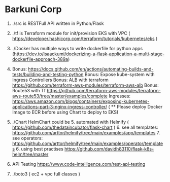 #  Barkuni Corp
1. ./src is  RESTFull API written in Python/Flask
1. ./tf is Terraform module for init/provision EKS with VPC ( https://developer.hashicorp.com/terraform/tutorials/kubernetes/eks )
2. ./Docker has multiple ways to write dockerfile for python apps (https://dev.to/isaackumi/dockerizing-a-flask-application-a-multi-stage-dockerfile-approach-389a)
3. 
   Bonus: https://docs.github.com/en/actions/automating-builds-and-tests/building-and-testing-python
Bonus: Expose kube-system with Ingress Controllers
Bonus: ALB with terraform https://github.com/terraform-aws-modules/terraform-aws-alb
Bonus: Route53 with Tf https://github.com/terraform-aws-modules/terraform-aws-route53/tree/master/examples/complete
Ingresses: https://aws.amazon.com/blogs/containers/exposing-kubernetes-applications-part-3-nginx-ingress-controller/
( ** Please deploy Docker Image to ECR before using Chart to deploy to EKS)

4. ./Chart HelmChart could be 
   5. automated with Helmify ( https://github.com/thedataincubator/flask-chart ) 
   6. see all templates: https://github.com/arttor/helmify/tree/main/examples/app/templates
   7. see operators: https://github.com/arttor/helmify/tree/main/examples/operator/templates
   6. using best practises    https://github.com/davidh83110/flask-k8s-helm/tree/master
7. API Testing https://www.code-intelligence.com/rest-api-testing
8. ./boto3 ( ec2 + vpc full classes ) 


 
